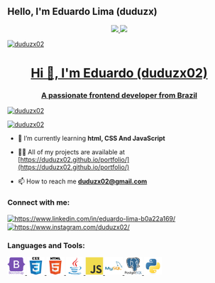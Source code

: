 ## Hello, I'm Eduardo Lima (duduzx)

<div align="center">
  <a href="https://github.com/duduzx02">
  <img height="180em" src="https://github-readme-stats.vercel.app/api?username=duduzx02&show_icons=true&theme=dracula&include_all_commits=true&count_private=true"/>
  <img height="180em" src="https://github-readme-stats.vercel.app/api/top-langs/?username=duduzx02&layout=compact&langs_count=7&theme=dracula"/>
</div>


<p><img align="center" src="https://github-readme-streak-stats.herokuapp.com/?user=duduzx02&&layout=compact&langs_count=7&theme=dracula" alt="duduzx02" /></p>





<h1 align="center">Hi 👋, I'm Eduardo (duduzx02)</h1>
<h3 align="center">A passionate frontend developer from Brazil</h3>

<p align="left"> <img src="https://komarev.com/ghpvc/?username=duduzx02&label=Profile%20views&color=0e75b6&style=flat" alt="duduzx02" /> </p>

<p align="left"> <a href="https://github.com/ryo-ma/github-profile-trophy"><img src="https://github-profile-trophy.vercel.app/?username=duduzx02&layout=compact&langs_count=7&theme=dracula" alt="duduzx02" /></a> </p>


- 🌱 I’m currently learning **html, CSS And JavaScript**

- 👨‍💻 All of my projects are available at [https://duduzx02.github.io/portfolio/](https://duduzx02.github.io/portfolio/)

- 📫 How to reach me **duduzx02@gmail.com**

<h3 align="left">Connect with me:</h3>
<p align="left">
<a href="https://linkedin.com/in/https://www.linkedin.com/in/eduardo-lima-b0a22a169/" target="blank"><img align="center" src="https://raw.githubusercontent.com/rahuldkjain/github-profile-readme-generator/master/src/images/icons/Social/linked-in-alt.svg" alt="https://www.linkedin.com/in/eduardo-lima-b0a22a169/" height="30" width="40" /></a>
<a href="https://instagram.com/https://www.instagram.com/duduzx02/" target="blank"><img align="center" src="https://raw.githubusercontent.com/rahuldkjain/github-profile-readme-generator/master/src/images/icons/Social/instagram.svg" alt="https://www.instagram.com/duduzx02/" height="30" width="40" /></a>
</p>

<h3 align="left">Languages and Tools:</h3>
<p align="left"> <a href="https://getbootstrap.com" target="_blank" rel="noreferrer"> <img src="https://raw.githubusercontent.com/devicons/devicon/master/icons/bootstrap/bootstrap-plain-wordmark.svg" alt="bootstrap" width="40" height="40"/> </a> <a href="https://www.w3schools.com/css/" target="_blank" rel="noreferrer"> <img src="https://raw.githubusercontent.com/devicons/devicon/master/icons/css3/css3-original-wordmark.svg" alt="css3" width="40" height="40"/> </a> <a href="https://www.w3.org/html/" target="_blank" rel="noreferrer"> <img src="https://raw.githubusercontent.com/devicons/devicon/master/icons/html5/html5-original-wordmark.svg" alt="html5" width="40" height="40"/> </a> <a href="https://www.java.com" target="_blank" rel="noreferrer"> <img src="https://raw.githubusercontent.com/devicons/devicon/master/icons/java/java-original.svg" alt="java" width="40" height="40"/> </a> <a href="https://developer.mozilla.org/en-US/docs/Web/JavaScript" target="_blank" rel="noreferrer"> <img src="https://raw.githubusercontent.com/devicons/devicon/master/icons/javascript/javascript-original.svg" alt="javascript" width="40" height="40"/> </a> <a href="https://www.mysql.com/" target="_blank" rel="noreferrer"> <img src="https://raw.githubusercontent.com/devicons/devicon/master/icons/mysql/mysql-original-wordmark.svg" alt="mysql" width="40" height="40"/> </a> <a href="https://www.postgresql.org" target="_blank" rel="noreferrer"> <img src="https://raw.githubusercontent.com/devicons/devicon/master/icons/postgresql/postgresql-original-wordmark.svg" alt="postgresql" width="40" height="40"/> </a> <a href="https://www.python.org" target="_blank" rel="noreferrer"> <img src="https://raw.githubusercontent.com/devicons/devicon/master/icons/python/python-original.svg" alt="python" width="40" height="40"/> </a> </p>
